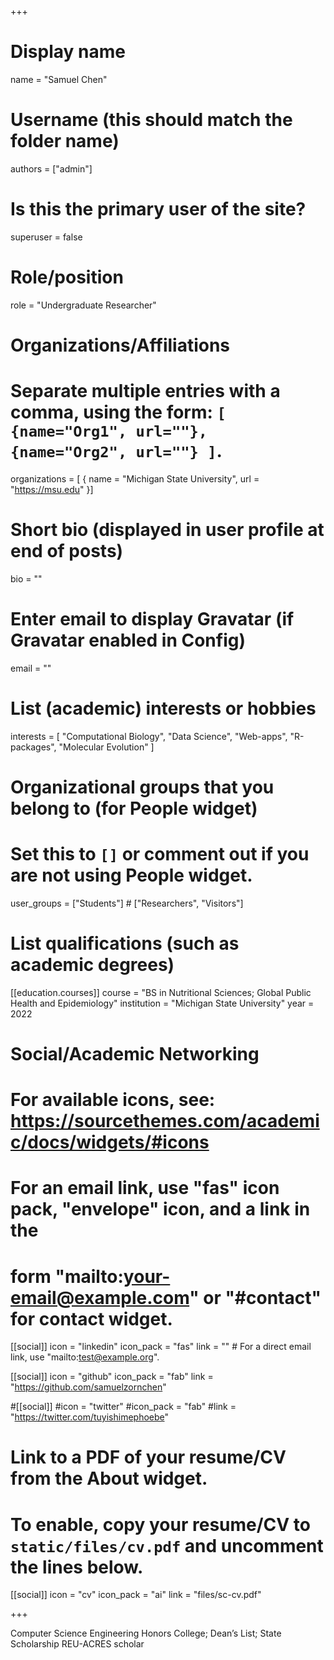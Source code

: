 +++
# Display name
name = "Samuel Chen"

# Username (this should match the folder name)
authors = ["admin"]

# Is this the primary user of the site?
superuser = false

# Role/position
role = "Undergraduate Researcher"

# Organizations/Affiliations
#   Separate multiple entries with a comma, using the form: `[ {name="Org1", url=""}, {name="Org2", url=""} ]`.
organizations = [ { name = "Michigan State University", url = "https://msu.edu" }]

# Short bio (displayed in user profile at end of posts)
bio = ""

# Enter email to display Gravatar (if Gravatar enabled in Config)
email = ""

# List (academic) interests or hobbies
interests = [
"Computational Biology", "Data Science",
"Web-apps", "R-packages", "Molecular Evolution"
]

# Organizational groups that you belong to (for People widget)
#   Set this to `[]` or comment out if you are not using People widget.
user_groups = ["Students"] # ["Researchers", "Visitors"]

# List qualifications (such as academic degrees)
[[education.courses]]
course = "BS in Nutritional Sciences; Global Public Health and Epidemiology"
institution = "Michigan State University"
year = 2022

# Social/Academic Networking
# For available icons, see: https://sourcethemes.com/academic/docs/widgets/#icons
#   For an email link, use "fas" icon pack, "envelope" icon, and a link in the
#   form "mailto:your-email@example.com" or "#contact" for contact widget.

[[social]]
icon = "linkedin"
icon_pack = "fas"
link = ""  # For a direct email link, use "mailto:test@example.org".

[[social]]
icon = "github"
icon_pack = "fab"
link = "https://github.com/samuelzornchen"

#[[social]]
#icon = "twitter"
#icon_pack = "fab"
#link = "https://twitter.com/tuyishimephoebe"

# Link to a PDF of your resume/CV from the About widget.
# To enable, copy your resume/CV to `static/files/cv.pdf` and uncomment the lines below.
[[social]]
icon = "cv"
icon_pack = "ai"
link = "files/sc-cv.pdf"

+++

Computer Science Engineering
Honors College; Dean’s List; State Scholarship
REU-ACRES scholar

